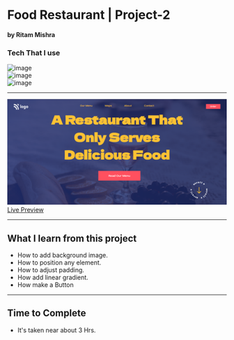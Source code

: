 # Food Restaurant | Project-2
#### by Ritam Mishra
### Tech That I use 
![image](https://img.shields.io/badge/Html%20%26%20CSS-Project--2-orange) <br>
![image](https://img.shields.io/badge/FirstTech-Html-orange)
<br>
![image](https://img.shields.io/badge/Second-css-green)
***
![image](./Thumbnail.png)
[Live Preview](https://food-restaurant-project-2.netlify.app/)
***
## What I learn from this project
- How to add background image.
- How to position any element.
- How to adjust padding.
- How add linear gradient.
- How make a Button
<hr>

## Time to Complete
- It's taken near about 3 Hrs.
